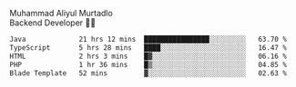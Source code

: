 Muhammad Aliyul Murtadlo
<br>
Backend Developer 👨‍💻
<br>
<!--START_SECTION:waka-->

```txt
Java             21 hrs 12 mins  ████████████████░░░░░░░░░   63.70 %
TypeScript       5 hrs 28 mins   ████░░░░░░░░░░░░░░░░░░░░░   16.47 %
HTML             2 hrs 3 mins    █▓░░░░░░░░░░░░░░░░░░░░░░░   06.16 %
PHP              1 hr 36 mins    █▒░░░░░░░░░░░░░░░░░░░░░░░   04.85 %
Blade Template   52 mins         ▓░░░░░░░░░░░░░░░░░░░░░░░░   02.63 %
```

<!--END_SECTION:waka-->
